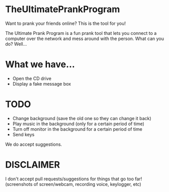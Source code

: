 # TheUltimatePrankProgram
Want to prank your friends online? This is the tool for you!

The Ultimate Prank Program is a fun prank tool that lets you connect to a computer over the network and mess around with the person. What can you do? Well...

# What we have...

- Open the CD drive
- Display a fake message box

# TODO
- Change background (save the old one so they can change it back)
- Play music in the background (only for a certain period of time)
- Turn off monitor in the background for a certain period of time
- Send keys

We do accept suggestions.

# DISCLAIMER
I don't accept pull requests/suggestions for things that go too far! (screenshots of screen/webcam, recording voice, keylogger, etc)

